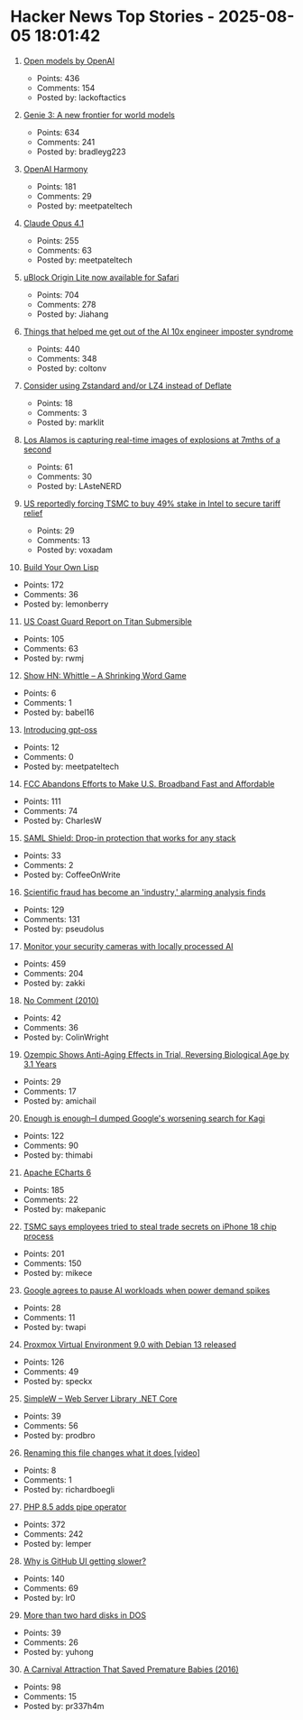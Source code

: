 # Hacker News Top Stories - 2025-08-05 18:01:42

1. [Open models by OpenAI](https://openai.com/open-models/)
   - Points: 436
   - Comments: 154
   - Posted by: lackoftactics

2. [Genie 3: A new frontier for world models](https://deepmind.google/discover/blog/genie-3-a-new-frontier-for-world-models/)
   - Points: 634
   - Comments: 241
   - Posted by: bradleyg223

3. [OpenAI Harmony](https://github.com/openai/harmony)
   - Points: 181
   - Comments: 29
   - Posted by: meetpateltech

4. [Claude Opus 4.1](https://www.anthropic.com/news/claude-opus-4-1)
   - Points: 255
   - Comments: 63
   - Posted by: meetpateltech

5. [uBlock Origin Lite now available for Safari](https://apps.apple.com/app/ublock-origin-lite/id6745342698)
   - Points: 704
   - Comments: 278
   - Posted by: Jiahang

6. [Things that helped me get out of the AI 10x engineer imposter syndrome](https://colton.dev/blog/curing-your-ai-10x-engineer-imposter-syndrome/)
   - Points: 440
   - Comments: 348
   - Posted by: coltonv

7. [Consider using Zstandard and/or LZ4 instead of Deflate](https://github.com/w3c/png/issues/39)
   - Points: 18
   - Comments: 3
   - Posted by: marklit

8. [Los Alamos is capturing real-time images of explosions at 7mths of a second](https://www.lanl.gov/media/publications/1663/dynamics-of-dynamic-imaging)
   - Points: 61
   - Comments: 30
   - Posted by: LAsteNERD

9. [US reportedly forcing TSMC to buy 49% stake in Intel to secure tariff relief](https://www.notebookcheck.net/Desperate-measures-to-save-Intel-US-reportedly-forcing-TSMC-to-buy-49-stake-in-Intel-to-secure-tariff-relief-for-Taiwan.1079424.0.html)
   - Points: 29
   - Comments: 13
   - Posted by: voxadam

10. [Build Your Own Lisp](https://www.buildyourownlisp.com/)
   - Points: 172
   - Comments: 36
   - Posted by: lemonberry

11. [US Coast Guard Report on Titan Submersible](https://www.news.uscg.mil/Press-Releases/Article/4265651/coast-guard-marine-board-of-investigation-releases-report-on-titan-submersible/)
   - Points: 105
   - Comments: 63
   - Posted by: rwmj

12. [Show HN: Whittle – A Shrinking Word Game](https://playwhittle.com/)
   - Points: 6
   - Comments: 1
   - Posted by: babel16

13. [Introducing gpt-oss](https://openai.com/index/introducing-gpt-oss/)
   - Points: 12
   - Comments: 0
   - Posted by: meetpateltech

14. [FCC Abandons Efforts to Make U.S. Broadband Fast and Affordable](https://www.techdirt.com/2025/08/05/trump-fcc-abandons-efforts-to-make-u-s-broadband-fast-and-affordable/)
   - Points: 111
   - Comments: 74
   - Posted by: CharlesW

15. [SAML Shield: Drop-in protection that works for any stack](https://samlshield.com/)
   - Points: 33
   - Comments: 2
   - Posted by: CoffeeOnWrite

16. [Scientific fraud has become an 'industry,' alarming analysis finds](https://www.science.org/content/article/scientific-fraud-has-become-industry-alarming-analysis-finds)
   - Points: 129
   - Comments: 131
   - Posted by: pseudolus

17. [Monitor your security cameras with locally processed AI](https://frigate.video/)
   - Points: 459
   - Comments: 204
   - Posted by: zakki

18. [No Comment (2010)](https://prog21.dadgum.com/57.html)
   - Points: 42
   - Comments: 36
   - Posted by: ColinWright

19. [Ozempic Shows Anti-Aging Effects in Trial, Reversing Biological Age by 3.1 Years](https://trial.medpath.com/news/5c43f09ebb6d0f8e/ozempic-shows-anti-aging-effects-in-first-clinical-trial-reversing-biological-age-by-3-1-years)
   - Points: 29
   - Comments: 17
   - Posted by: amichail

20. [Enough is enough–I dumped Google's worsening search for Kagi](https://arstechnica.com/gadgets/2025/08/enough-is-enough-i-dumped-googles-worsening-search-for-kagi/)
   - Points: 122
   - Comments: 90
   - Posted by: thimabi

21. [Apache ECharts 6](https://echarts.apache.org/handbook/en/basics/release-note/v6-feature/)
   - Points: 185
   - Comments: 22
   - Posted by: makepanic

22. [TSMC says employees tried to steal trade secrets on iPhone 18 chip process](https://9to5mac.com/2025/08/05/tsmc-says-employees-tried-to-steal-trade-secrets-on-iphone-18-chip-process/)
   - Points: 201
   - Comments: 150
   - Posted by: mikece

23. [Google agrees to pause AI workloads when power demand spikes](https://www.theregister.com/2025/08/04/google_ai_datacenter_grid/)
   - Points: 28
   - Comments: 11
   - Posted by: twapi

24. [Proxmox Virtual Environment 9.0 with Debian 13 released](https://www.proxmox.com/en/about/company-details/press-releases/proxmox-virtual-environment-9-0)
   - Points: 126
   - Comments: 49
   - Posted by: speckx

25. [SimpleW – Web Server Library .NET Core](https://github.com/stratdev3/SimpleW)
   - Points: 39
   - Comments: 56
   - Posted by: prodbro

26. [Renaming this file changes what it does [video]](https://www.youtube.com/watch?v=o7qx-wgl3jo)
   - Points: 8
   - Comments: 1
   - Posted by: richardboegli

27. [PHP 8.5 adds pipe operator](https://thephp.foundation/blog/2025/07/11/php-85-adds-pipe-operator/)
   - Points: 372
   - Comments: 242
   - Posted by: lemper

28. [Why is GitHub UI getting slower?](https://yoyo-code.com/why-is-github-ui-getting-so-much-slower/)
   - Points: 140
   - Comments: 69
   - Posted by: lr0

29. [More than two hard disks in DOS](https://www.os2museum.com/wp/more-than-two-hard-disks-in-dos/)
   - Points: 39
   - Comments: 26
   - Posted by: yuhong

30. [A Carnival Attraction That Saved Premature Babies (2016)](https://www.smithsonianmag.com/history/man-who-pretended-be-doctor-ran-worlds-fair-attraction-saved-lives-thousands-premature-babies-180960200/)
   - Points: 98
   - Comments: 15
   - Posted by: pr337h4m

